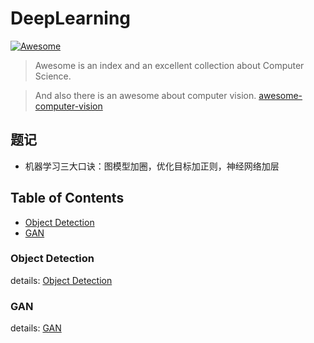 # DeepLearning

[![Awesome](https://cdn.rawgit.com/sindresorhus/awesome/d7305f38d29fed78fa85652e3a63e154dd8e8829/media/badge.svg)](https://github.com/sindresorhus/awesome)

> Awesome is an index and an excellent collection about Computer Science.

> And also there is an awesome about computer vision. [awesome-computer-vision](https://github.com/jbhuang0604/awesome-computer-vision)

## 题记
* 机器学习三大口诀：图模型加圈，优化目标加正则，神经网络加层

## Table of Contents
- [Object Detection](#object-detection)
- [GAN](#gan)

### Object Detection
details:
[Object Detection](https://github.com/longjieCh/DeepLearning/tree/master/ObjectDetection)

### GAN
details:
[GAN](https://github.com/longjieCh/DeepLearning/tree/master/GAN)